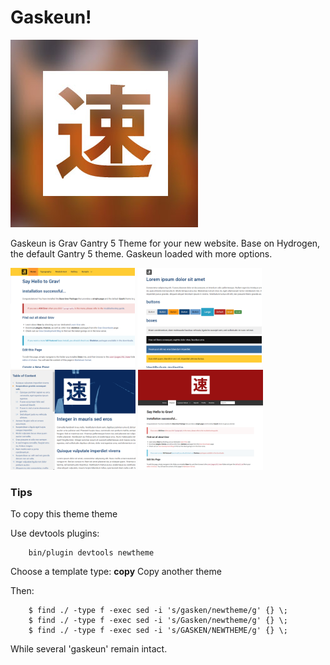 # Gaskeun!

![gasken - speed racer](screenshot.jpg)

Gaskeun is Grav Gantry 5 Theme for your new website. Base on Hydrogen, the default Gantry 5 theme.
Gaskeun loaded with more options.

<img src='admin/images/default.png' height='160'>
<img src='admin/images/preset1.png' height='160'>

<img src='admin/images/preset2.png' height='160'>
<img src='admin/images/preset3.png' height='160'>

### Tips

To copy this theme theme

Use devtools plugins:

```
	bin/plugin devtools newtheme
```

Choose a template type: **copy** Copy another theme
 
Then:
 
```
	$ find ./ -type f -exec sed -i 's/gasken/newtheme/g' {} \;
	$ find ./ -type f -exec sed -i 's/Gasken/newtheme/g' {} \;
	$ find ./ -type f -exec sed -i 's/GASKEN/NEWTHEME/g' {} \;
```

While several 'gaskeun' remain intact.

<style type="text/css"> 
.images { display: flex; }
.images > img { padding: .25rem; }
</style>

